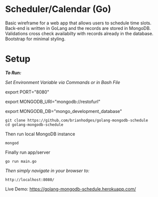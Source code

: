 # Scheduler/Calendar (Go)
Basic wireframe for a web app that allows users to schedule time slots. Back-end is written in GoLang and the records are stored in MongoDB. Validations cross check availabilty with records already in the database. Bootstrap for minimal styling.


# Setup
***To Run:***

*Set Environment Variable via Commands or in Bash File*

export PORT="8080"

export MONGODB_URI="mongodb://restofurl"

export MONGODB_DB="mongo_development_database"

  ```
  git clone https://github.com/brianhodges/golang-mongodb-schedule
  cd golang-mongodb-schedule
  ```
  Then run local MongoDB instance
  ```
  mongod
  ```
  
  Finally run app/server
  ```
  go run main.go
  ```
*Then simply navigate in your browser to:* 
 
    http://localhost:8080/


Live Demo: https://golang-mongodb-schedule.herokuapp.com/

